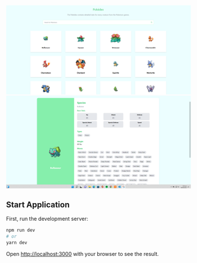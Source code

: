 
![Screenshot](Screenshot%202022-09-18%20040414.png)
![Screenshot](Screenshot%202022-09-18%20040532.png)



## Start Application

First, run the development server:

```bash
npm run dev
# or
yarn dev
```

Open [http://localhost:3000](http://localhost:3000) with your browser to see the result.


